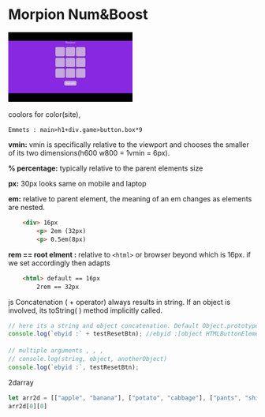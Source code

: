 # Morpion Num&Boost

<img src="imagesMD/gameGif.gif" alt="gameGif_gif" width="50%" height="50%"><br>

coolors for color(site),
```
Emmets : main>h1+div.game>button.box*9
```
**vmin:** vmin is specifically relative to the viewport and chooses the smaller of its two dimensions(h600 w800 = 1vmin = 6px).<br>

**% percentage:** typically relative to the parent elements size<br>

**px:** 30px looks same on mobile and laptop<br>

**em:** relative to parent element, the meaning of an em changes as elements are nested. 

```html
    <div> 16px
        <p> 2em (32px)
        <p> 0.5em(8px)
```
**rem == root elment :** relative to `<html>` or browser beyond which is 16px. if we set accordingly then adapts

```html
    <html> default == 16px
        2rem == 32px
```

js Concatenation ( + operator) always results in string. If an object is involved, its toString( ) method implicitly called.
```js
// here its a string and object concatenation. Default Object.prototype.toString()
console.log(`ebyid :` + testResetBtn); //ebyid :[object HTMLButtonElement]

// multiple arguments , , ,
// console.log(string, object, anotherObject)
console.log(`ebyid :`, testResetBtn);
```
2darray
```js
let arr2d = [["apple", "banana"], ["potato", "cabbage"], ["pants", "shirts"]]
arr2d[0][0]

```
